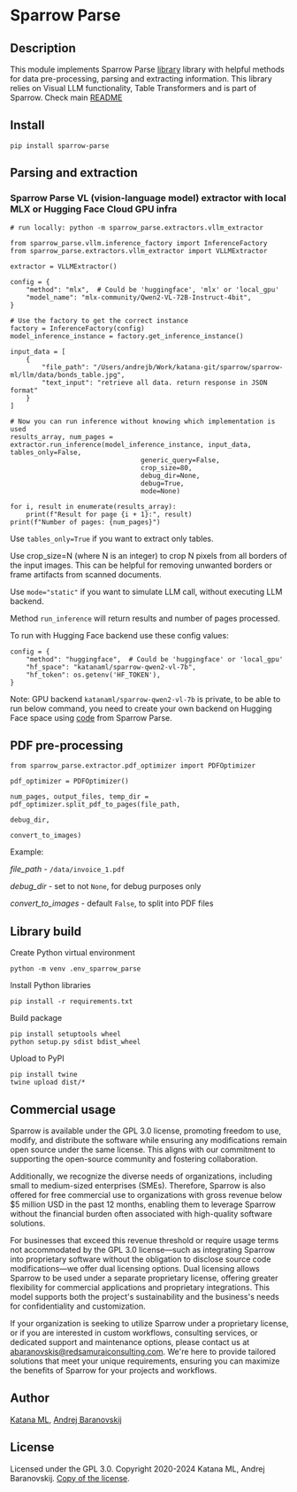 # Sparrow Parse

## Description

This module implements Sparrow Parse [library](https://pypi.org/project/sparrow-parse/) library with helpful methods for data pre-processing, parsing and extracting information. This library relies on Visual LLM functionality, Table Transformers and is part of Sparrow. Check main [README](https://github.com/katanaml/sparrow)

## Install

```
pip install sparrow-parse
```

## Parsing and extraction

### Sparrow Parse VL (vision-language model) extractor with local MLX or Hugging Face Cloud GPU infra

```
# run locally: python -m sparrow_parse.extractors.vllm_extractor

from sparrow_parse.vllm.inference_factory import InferenceFactory
from sparrow_parse.extractors.vllm_extractor import VLLMExtractor

extractor = VLLMExtractor()

config = {
    "method": "mlx",  # Could be 'huggingface', 'mlx' or 'local_gpu'
    "model_name": "mlx-community/Qwen2-VL-72B-Instruct-4bit",
}

# Use the factory to get the correct instance
factory = InferenceFactory(config)
model_inference_instance = factory.get_inference_instance()

input_data = [
    {
        "file_path": "/Users/andrejb/Work/katana-git/sparrow/sparrow-ml/llm/data/bonds_table.jpg",
        "text_input": "retrieve all data. return response in JSON format"
    }
]

# Now you can run inference without knowing which implementation is used
results_array, num_pages = extractor.run_inference(model_inference_instance, input_data, tables_only=False,
                                 generic_query=False,
                                 crop_size=80,
                                 debug_dir=None,
                                 debug=True,
                                 mode=None)

for i, result in enumerate(results_array):
    print(f"Result for page {i + 1}:", result)
print(f"Number of pages: {num_pages}")
```

Use `tables_only=True` if you want to extract only tables.

Use crop_size=N (where N is an integer) to crop N pixels from all borders of the input images. This can be helpful for removing unwanted borders or frame artifacts from scanned documents.

Use `mode="static"` if you want to simulate LLM call, without executing LLM backend.

Method `run_inference` will return results and number of pages processed.

To run with Hugging Face backend use these config values:

```
config = {
    "method": "huggingface",  # Could be 'huggingface' or 'local_gpu'
    "hf_space": "katanaml/sparrow-qwen2-vl-7b",
    "hf_token": os.getenv('HF_TOKEN'),
}
```

Note: GPU backend `katanaml/sparrow-qwen2-vl-7b` is private, to be able to run below command, you need to create your own backend on Hugging Face space using [code](https://github.com/katanaml/sparrow/tree/main/sparrow-data/parse/sparrow_parse/vllm/infra/qwen2_vl_7b) from Sparrow Parse.

## PDF pre-processing

```
from sparrow_parse.extractor.pdf_optimizer import PDFOptimizer

pdf_optimizer = PDFOptimizer()

num_pages, output_files, temp_dir = pdf_optimizer.split_pdf_to_pages(file_path,
                                                                     debug_dir,
                                                                     convert_to_images)

```

Example:

*file_path* - `/data/invoice_1.pdf`

*debug_dir* - set to not `None`, for debug purposes only

*convert_to_images* - default `False`, to split into PDF files

## Library build

Create Python virtual environment

```
python -m venv .env_sparrow_parse
```

Install Python libraries

```
pip install -r requirements.txt
```

Build package

```
pip install setuptools wheel
python setup.py sdist bdist_wheel
```

Upload to PyPI

```
pip install twine
twine upload dist/*
```

## Commercial usage

Sparrow is available under the GPL 3.0 license, promoting freedom to use, modify, and distribute the software while ensuring any modifications remain open source under the same license. This aligns with our commitment to supporting the open-source community and fostering collaboration.

Additionally, we recognize the diverse needs of organizations, including small to medium-sized enterprises (SMEs). Therefore, Sparrow is also offered for free commercial use to organizations with gross revenue below $5 million USD in the past 12 months, enabling them to leverage Sparrow without the financial burden often associated with high-quality software solutions.

For businesses that exceed this revenue threshold or require usage terms not accommodated by the GPL 3.0 license—such as integrating Sparrow into proprietary software without the obligation to disclose source code modifications—we offer dual licensing options. Dual licensing allows Sparrow to be used under a separate proprietary license, offering greater flexibility for commercial applications and proprietary integrations. This model supports both the project's sustainability and the business's needs for confidentiality and customization.

If your organization is seeking to utilize Sparrow under a proprietary license, or if you are interested in custom workflows, consulting services, or dedicated support and maintenance options, please contact us at abaranovskis@redsamuraiconsulting.com. We're here to provide tailored solutions that meet your unique requirements, ensuring you can maximize the benefits of Sparrow for your projects and workflows.

## Author

[Katana ML](https://katanaml.io), [Andrej Baranovskij](https://github.com/abaranovskis-redsamurai)

## License

Licensed under the GPL 3.0. Copyright 2020-2024 Katana ML, Andrej Baranovskij. [Copy of the license](https://github.com/katanaml/sparrow/blob/main/LICENSE).
